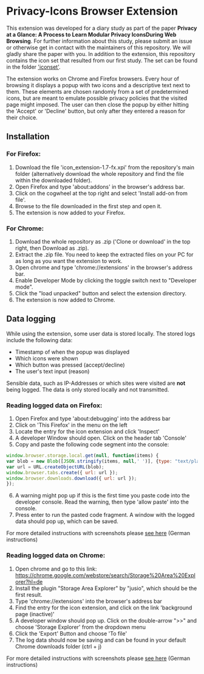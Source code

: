 # Privacy-Icons Browser Extension

This extension was developed for a diary study as part of the paper **Privacy at a Glance: A Process to Learn Modular Privacy IconsDuring Web Browsing**. For further information about this study, please submit an issue or otherwise get in contact with the maintainers of this repository. We will gladly share the paper with you. In addition to the extension, this repository contains the icon set that resulted from our first study. The set can be found in the folder ['iconset'](./iconset/).

The extension works on Chrome and Firefox browsers. Every hour of browsing it displays a popup with two icons and a descriptive text next to them. These elements are chosen randomly from a set of predetermined icons, but are meant to emulate possible privacy policies that the visited page might imposed. The user can then close the popup by either hitting the 'Accept' or 'Decline' button, but only after they entered a reason for their choice.


## Installation

### For Firefox:
1. Download the file 'icon_extension-1.7-fx.xpi' from the repository's main folder (alternatively download the whole repository and find the file within the downloaded folder).
2. Open Firefox and type 'about:addons' in the browser's address bar.
3. Click on the cogwheel at the top right and select 'Install add-on from file'.
4. Browse to the file downloaded in the first step and open it.
5. The extension is now added to your Firefox.


### For Chrome:
1. Download the whole repository as .zip ('Clone or download' in the top right, then Download as .zip).
2. Extract the .zip file. You need to keep the extracted files on your PC for as long as you want the extension to work.
3. Open chrome and type 'chrome://extensions' in the browser's address bar.
4. Enable Developer Mode by clicking the toggle switch next to "Developer mode".
5. Click the "load unpacked" button and select the extension directory.
6. The extension is now added to Chrome.


## Data logging

While using the extension, some user data is stored locally. The stored logs include the following data:
- Timestamp of when the popup was displayed
- Which icons were shown
- Which button was pressed (accept/decline)
- The user's text input (reason)

Sensible data, such as IP-Addresses or which sites were visited are **not** being logged. The data is only stored locally and not transmitted.

### Reading logged data on Firefox:

1. Open Firefox and type 'about:debugging' into the address bar
2. Click on 'This Firefox' in the menu on the left
3. Locate the entry for the icon extension and click 'Inspect'
4. A developer Window should open. Click on the header tab 'Console'
5. Copy and paste the following code segment into the console:
```javascript
window.browser.storage.local.get(null, function(items) {
var blob = new Blob([JSON.stringify(items, null,' ')], {type: "text/plain"});
var url = URL.createObjectURL(blob);
window.browser.tabs.create({ url: url });
window.browser.downloads.download({ url: url });
});
```
6. A warning might pop up if this is the first time you paste code into the developer console. Read the warning, then type 'allow paste' into the console.
7. Press enter to run the pasted code fragment. A window with the logged data should pop up, which can be saved.

For more detailed instructions with screenshots please [see here](https://drive.google.com/open?id=1xKIsF-0Wtd1TfMIvmG24_sJ-F1UkTl1L) (German instructions)


### Reading logged data on Chrome:

1. Open chrome and go to this link: https://chrome.google.com/webstore/search/Storage%20Area%20Explorer?hl=de
2. Install the plugin "Storage Area Explorer" by "jusio", which should be the first result.
3. Type 'chrome://extensions' into the browser's address bar
4. Find the entry for the icon extension, and click on the link 'background page (inactive)'
5. A developer window should pop up. Click on the double-arrow ">>" and choose 'Storage Explorer' from the dropdown menu
6. Click the 'Export' Button and choose 'To file'
7. The log data should now be saving and can be found in your default Chrome downloads folder (ctrl + j)

For more detailed instructions with screenshots please [see here](https://drive.google.com/open?id=1Syfe0kH2Qq1IpiOQhIaVMGY82XiWEg03) (German instructions)



